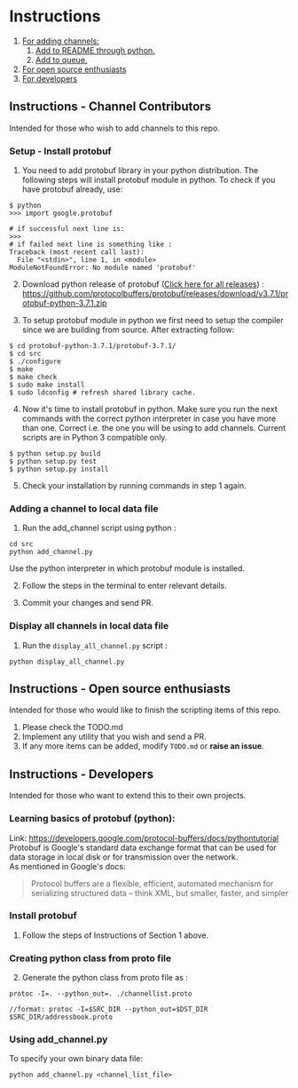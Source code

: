 # Instructions

1. [For adding channels:](#instructions---channel-contributors)
	1. [Add to README through python.](#setup---install-protobuf)
	2. [Add to queue.](QUEUE.md#queue) 
2. [For open source enthusiasts](#instructions---open-source-enthusiasts)
3. [For developers](#instructions---developers)

## Instructions - Channel Contributors
Intended for those who wish to add channels to this repo.

### Setup - Install protobuf
1. You need to add protobuf library in your python distribution. The following steps will install protobuf module in python. To check if you have protobuf already, use:
```
$ python
>>> import google.protobuf 

# if successful next line is:
>>>
# if failed next line is something like :
Traceback (most recent call last):
  File "<stdin>", line 1, in <module>
ModuleNotFoundError: No module named 'protobuf'
```

2. Download python release of protobuf ([Click here for all releases](https://github.com/protocolbuffers/protobuf/releases/tag/v3.7.1)) : https://github.com/protocolbuffers/protobuf/releases/download/v3.7.1/protobuf-python-3.7.1.zip

3. To setup protobuf module in python we first need to setup the compiler since we are building from source. After extracting follow:
```
$ cd protobuf-python-3.7.1/protobuf-3.7.1/
$ cd src
$ ./configure
$ make
$ make check
$ sudo make install
$ sudo ldconfig # refresh shared library cache.
```

4. Now it's time to install protobuf in python. Make sure you run the next commands with the correct python interpreter in case you have more than one. Correct i.e. the one you will be using to add channels. Current scripts are in Python 3 compatible only.

```
$ python setup.py build
$ python setup.py test
$ python setup.py install
```

5. Check your installation by running commands in step 1 again.


### Adding a channel to local data file

1. Run the add_channel script using python :
```
cd src
python add_channel.py
```
Use the python interpreter in which protobuf module is installed.

2. Follow the steps in the terminal to enter relevant details.

3. Commit your changes and send PR.

### Display all channels in local data file

1. Run the `display_all_channel.py` script :
```
python display_all_channel.py
```

## Instructions - Open source enthusiasts
Intended for those who would like to finish the scripting items of this repo.

1. Please check the TODO.md
2. Implement any utility that you wish and send a PR.
3. If any more items can be added, modify `TODO.md` or **raise an issue**.


## Instructions - Developers
Intended for those who want to extend this to their own projects.

### Learning basics of protobuf (python):
Link: https://developers.google.com/protocol-buffers/docs/pythontutorial  
Protobuf is Google's standard data exchange format that can be used for data storage in local disk or for transmission over the network.  
As mentioned in Google's docs:
> Protocol buffers are a flexible, efficient, automated mechanism for serializing structured data – think XML, but smaller, faster, and simpler

### Install protobuf
1. Follow the steps of Instructions of Section 1 above.

### Creating python class from proto file
2. Generate the python class from proto file as :
```
protoc -I=. --python_out=. ./channellist.proto

//format: protoc -I=$SRC_DIR --python_out=$DST_DIR $SRC_DIR/addressbook.proto
```

### Using add_channel.py

To specify your own binary data file:
```
python add_channel.py <channel_list_file>

```

